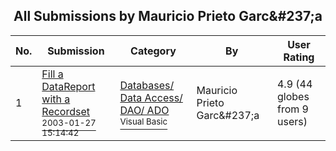 ﻿<div align="center">

## All Submissions by Mauricio Prieto Garc&\#237;a

</div>

No.  | Submission | Category | By   | User Rating
---- | ---------- | -------- | ---- | -----------
1 | [Fill a DataReport with a Recordset<br /><sup>2003-01-27 15:14:42</sup>](https://github.com/Planet-Source-Code/mauricio-prieto-garc-237-a-fill-a-datareport-with-a-recordset__1-41383) | [Databases/ Data Access/ DAO/ ADO<br /><sup>Visual Basic</sup>](../ByCategory/databases-data-access-dao-ado__1-6.md) | Mauricio Prieto Garc&\#237;a | 4.9 (44 globes from 9 users)
